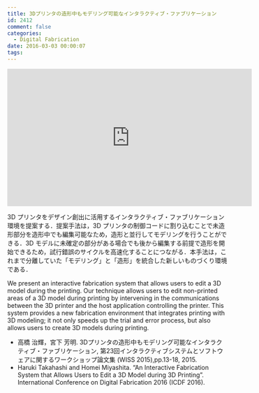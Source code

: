 ```yaml
---
title: 3Dプリンタの造形中もモデリング可能なインタラクティブ・ファブリケーション
id: 2412
comment: false
categories:
  - Digital Fabrication
date: 2016-03-03 00:00:07
tags:
---
```



<iframe width="560" height="315" src="https://www.youtube.com/embed/48663d0GIA8" frameborder="0" allowfullscreen></iframe>


<!--more-->

3D プリンタをデザイン創出に活用するインタラクティブ・ファブリケーション環境を提案する．提案手法は，3D プリンタの制御コードに割り込むことで未造形部分を造形中でも編集可能なため，造形と並行してモデリングを行うことができる．3D モデルに未確定の部分がある場合でも後から編集する前提で造形を開始できるため，試行錯誤のサイクルを高速化することにつながる．本手法は，これまで分離していた「モデリング」と「造形」を統合した新しいものづくり環境である．

We present an interactive fabrication system that allows users to edit a 3D model during the printing. Our technique allows users to edit non-printed areas of a 3D model during printing by intervening in the communications between the 3D printer and the host application controlling the printer. This system provides a new fabrication environment that integrates printing with 3D modeling; it not only speeds up the trial and error process, but also allows users to create 3D models during printing.

<p>

*   高橋 治輝，宮下 芳明. 3Dプリンタの造形中もモデリング可能なインタラクティブ・ファブリケーション, 第23回インタラクティブシステムとソフトウェアに関するワークショップ論文集 (WISS 2015),pp.13-18, 2015.
*   Haruki Takahashi and Homei Miyashita. “An Interactive Fabrication System that Allows Users to Edit a 3D Model during 3D Printing”. International Conference on Digital Fabrication 2016 (ICDF 2016).
